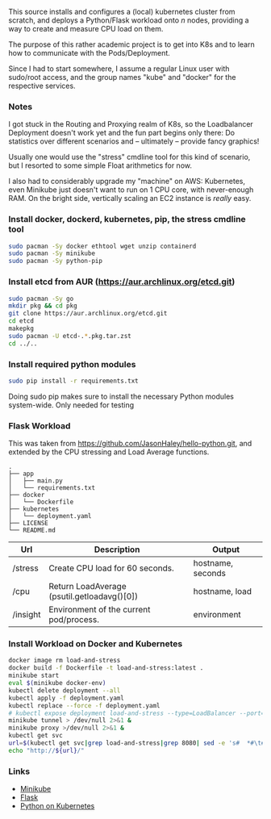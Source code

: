 This source installs and configures a (local) kubernetes cluster from scratch,
and deploys a Python/Flask workload onto *n* nodes, providing a way to create and
measure CPU load on them.  

The purpose of this rather academic project is to get into K8s and to learn how
to communicate with the Pods/Deployment. 

Since I had to start somewhere, I assume a regular Linux user with sudo/root
access, and the group names "kube" and "docker" for the respective services.

### Notes
I got stuck in the Routing and Proxying realm of K8s, so the Loadbalancer
Deployment doesn't work yet and the fun part begins only there: Do statistics
over different scenarios and – ultimately – provide fancy graphics! 

Usually one would use the "stress" cmdline tool for this kind of scenario, but
I resorted to some simple Float arithmetics for now.

I also had to considerably upgrade my "machine" on AWS:
Kubernetes, even Minikube just doesn't want to run on 1 CPU core, with
never-enough RAM. On the bright side, vertically scaling an EC2 instance is
*really* easy. 

### Install docker, dockerd, kubernetes, pip, the stress cmdline tool
```bash
sudo pacman -Sy docker ethtool wget unzip containerd
sudo pacman -Sy minikube
sudo pacman -Sy python-pip
```

### Install etcd from AUR (https://aur.archlinux.org/etcd.git)
```bash
sudo pacman -Sy go 
mkdir pkg && cd pkg
git clone https://aur.archlinux.org/etcd.git
cd etcd
makepkg 
sudo pacman -U etcd-.*.pkg.tar.zst 
cd ../..
```
### Install required python modules
```bash
sudo pip install -r requirements.txt
```
Doing sudo pip makes sure to install the necessary Python modules system-wide. 
Only needed for testing


### Flask Workload
This was taken from https://github.com/JasonHaley/hello-python.git, and
extended by the CPU stressing and Load Average functions.

```
.
├── app
│   ├── main.py
│   └── requirements.txt
├── docker
│   └── Dockerfile
├── kubernetes
│   └── deployment.yaml
├── LICENSE
└── README.md
```
| Url | Description | Output 
| --- | --- | --- 
| /stress | Create CPU load for 60 seconds. | hostname, seconds
| /cpu | Return LoadAverage (psutil.getloadavg()[0]) | hostname, load
| /insight | Environment of the current pod/process. | environment


### Install Workload on Docker and Kubernetes
```bash 
docker image rm load-and-stress
docker build -f Dockerfile -t load-and-stress:latest . 
minikube start
eval $(minikube docker-env) 
kubectl delete deployment --all 
kubectl apply -f deployment.yaml
kubectl replace --force -f deployment.yaml 
# kubectl expose deployment load-and-stress --type=LoadBalancer --port=8080
minikube tunnel > /dev/null 2>&1 & 
minikube proxy >/dev/null 2>&1 &
kubectl get svc
url=$(kubectl get svc|grep load-and-stress|grep 8080| sed -e 's#  *#\t#gi'| cut -f 4,5 | cut -f 1 -d:| sed -e 's#\t#:#')
echo "http://${url}/"
```


### Links 
 * [Minikube](https://minikube.sigs.k8s.io/docs/handbook/)
 * [Flask](https://flask.palletsprojects.com/en/2.0.x/)
 * [Python on Kubernetes](https://kubernetes.io/blog/2019/07/23/get-started-with-kubernetes-using-python/)
